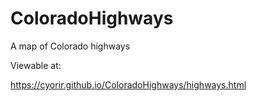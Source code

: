 # ColoradoHighways
A map of Colorado highways

Viewable at:

https://cyorir.github.io/ColoradoHighways/highways.html

